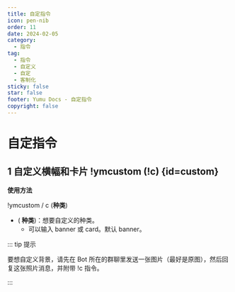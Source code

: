 ```yaml
---
title: 自定指令
icon: pen-nib
order: 11
date: 2024-02-05
category:
  - 指令
tag:
  - 指令
  - 自定义
  - 自定
  - 客制化
sticky: false
star: false
footer: Yumu Docs - 自定指令
copyright: false
---
```

# 自定指令

## <HopeIcon icon="pen"/> 1 自定义横幅和卡片 !ymcustom (!c) {id=custom}

**使用方法**

!ymcustom / c (**种类**)
- (**<HopeIcon icon="table-list"/> 种类**)：想要自定义的种类。
  - 可以输入 banner 或 card。默认 banner。

::: tip 提示

要想自定义背景，请先在 Bot 所在的群聊里发送一张图片（最好是原图），然后回复这张照片消息，并附带 !c 指令。

:::